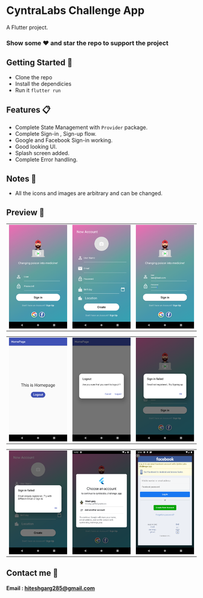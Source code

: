 # CyntraLabs Challenge App

A Flutter project.

### Show some :heart: and star the repo to support the project

## Getting Started 🚀

- Clone the repo
- Install the dependicies
- Run it `flutter run`

## Features 📋

- Complete State Management with `Provider` package.
- Complete Sign-in , Sign-up flow.
- Google and Facebook Sign-in working.
- Good looking UI.
- Splash screen added.
- Complete Error handling.

## Notes 📝

- All the icons and images are arbitrary and can be changed.

## Preview 📸

|                                           |                                           |                                           |
| ----------------------------------------- | ----------------------------------------- | ----------------------------------------- |
| <img src="screenshots/1.png" width="400"> | <img src="screenshots/2.png" width="400"> | <img src="screenshots/3.png" width="400"> |

|                                           |                                           |                                           |
| ----------------------------------------- | ----------------------------------------- | ----------------------------------------- |
| <img src="screenshots/4.png" width="400"> | <img src="screenshots/5.png" width="400"> | <img src="screenshots/6.png" width="400"> |

|                                           |                                           |                                           |
| ----------------------------------------- | ----------------------------------------- | ----------------------------------------- |
| <img src="screenshots/7.png" width="400"> | <img src="screenshots/8.png" width="400"> | <img src="screenshots/9.png" width="400"> |

## Contact me 📧

#### Email : hiteshgarg285@gmail.com
